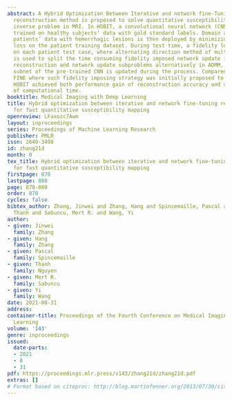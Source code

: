 ```yaml
---
abstract: A Hybrid Optimization Between Iterative and network fine-Tuning (HOBIT)
  reconstruction method is proposed to solve quantitative susceptibility mapping (QSM)
  inverse problem in MRI. In HOBIT, a convolutional neural network (CNN) is first
  trained on healthy subjects’ data with gold standard labels. Domain adaptation to
  patients’ data with hemorrhagic lesions is then deployed by minimizing fidelity
  loss on the patient training dataset. During test time, a fidelity loss is imposed
  on each patient test case, where alternating direction method of multiplier (ADMM)
  is used to split the time consuming fidelity imposed network update into iterative
  reconstruction and network update subproblems alternatively in ADMM, and only a
  subnet of the pre-trained CNN is updated during the process. Compared to the method
  FINE where such fidelity imposing strategy was initially proposed to solve QSM,
  HOBIT achieved both performance gain of reconstruction accuracy and vast reduction
  of computational time.
booktitle: Medical Imaging with Deep Learning
title: Hybrid optimization between iterative and network fine-tuning reconstructions
  for fast quantitative susceptibility mapping
openreview: LFaxozc7Awm
layout: inproceedings
series: Proceedings of Machine Learning Research
publisher: PMLR
issn: 2640-3498
id: zhang21d
month: 0
tex_title: Hybrid optimization between iterative and network fine-tuning reconstructions
  for fast quantitative susceptibility mapping
firstpage: 870
lastpage: 880
page: 870-880
order: 870
cycles: false
bibtex_author: Zhang, Jinwei and Zhang, Hang and Spincemaille, Pascal and Nguyen,
  Thanh and Sabuncu, Mert R. and Wang, Yi
author:
- given: Jinwei
  family: Zhang
- given: Hang
  family: Zhang
- given: Pascal
  family: Spincemaille
- given: Thanh
  family: Nguyen
- given: Mert R.
  family: Sabuncu
- given: Yi
  family: Wang
date: 2021-08-31
address:
container-title: Proceedings of the Fourth Conference on Medical Imaging with Deep
  Learning
volume: '143'
genre: inproceedings
issued:
  date-parts:
  - 2021
  - 8
  - 31
pdf: https://proceedings.mlr.press/v143/zhang21d/zhang21d.pdf
extras: []
# Format based on citeproc: http://blog.martinfenner.org/2013/07/30/citeproc-yaml-for-bibliographies/
---
```

